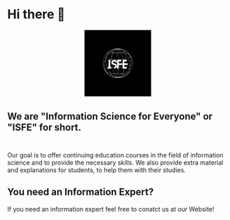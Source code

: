 # Hi there 👋
<p align="center">
  <img src="https://github.com/Information-Science-for-everyone/.github/blob/main/ISfE.png" width="30%"/>
</p>

## We are "Information Science for Everyone" or "ISFE" for short.<br><br>
Our goal is to offer continuing education courses in the field of information science and to provide the necessary skills. We also provide extra material and explanations for students, to help them with their studies.
## You need an Information Expert?
If you need an information expert feel free to conatct us at our Website!
